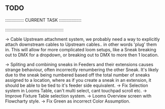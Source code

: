 ## TODO ##


::::::::::::::: CURRENT TASK ::::::::::::::::::


:::::::::::::::::::::::::::::::::::::::::::::::

-> Cable Upstream attachment system, we probably need a way to explicitly attach downstream cables to Upstream cables.. in other words 'plug' them in. This will allow for more complicated loom setups, like a Sneak breaking out to DMX for a dropdown, or breaking out to DMX to more then 1 location.

-> Spliting and combining sneaks in Feeders and their extensions causes strange behaviour, often incorrectly renumbering the other Sneak. It's likely due
    to the sneak being numbered based off the total number of sneaks assigned to a location, where as if you create a sneak in an extension, it should be able to
    be tied to it's feeder side equivalent.
-> Fix Selection system in Looms Table, can't multi select, cant touchpad scroll etc.
-> Improve Fixture Table selection system.
-> Looms Overview screen with Flowcharty style.
-> Fix Green as incorrect Color Assumption.